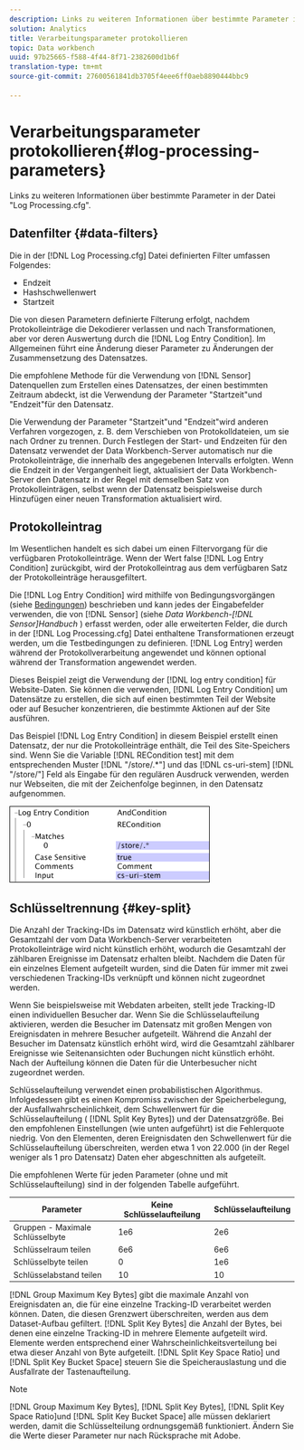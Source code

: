 ```yaml
---
description: Links zu weiteren Informationen über bestimmte Parameter in der Datei "Log Processing.cfg".
solution: Analytics
title: Verarbeitungsparameter protokollieren
topic: Data workbench
uuid: 97b25665-f588-4f44-8f71-2382600d1b6f
translation-type: tm+mt
source-git-commit: 27600561841db3705f4eee6ff0aeb8890444bbc9

---
```



# Verarbeitungsparameter protokollieren{#log-processing-parameters}

Links zu weiteren Informationen über bestimmte Parameter in der Datei &quot;Log Processing.cfg&quot;.

<!--
c_data_filters.xml
-->

## Datenfilter {#data-filters}

Die in der [!DNL Log Processing.cfg] Datei definierten Filter umfassen Folgendes:

* Endzeit
* Hashschwellenwert
* Startzeit

Die von diesen Parametern definierte Filterung erfolgt, nachdem Protokolleinträge die Dekodierer verlassen und nach Transformationen, aber vor deren Auswertung durch die [!DNL Log Entry Condition]. Im Allgemeinen führt eine Änderung dieser Parameter zu Änderungen der Zusammensetzung des Datensatzes.

Die empfohlene Methode für die Verwendung von [!DNL Sensor] Datenquellen zum Erstellen eines Datensatzes, der einen bestimmten Zeitraum abdeckt, ist die Verwendung der Parameter &quot;Startzeit&quot;und &quot;Endzeit&quot;für den Datensatz.

Die Verwendung der Parameter &quot;Startzeit&quot;und &quot;Endzeit&quot;wird anderen Verfahren vorgezogen, z. B. dem Verschieben von Protokolldateien, um sie nach Ordner zu trennen. Durch Festlegen der Start- und Endzeiten für den Datensatz verwendet der Data Workbench-Server automatisch nur die Protokolleinträge, die innerhalb des angegebenen Intervalls erfolgten. Wenn die Endzeit in der Vergangenheit liegt, aktualisiert der Data Workbench-Server den Datensatz in der Regel mit demselben Satz von Protokolleinträgen, selbst wenn der Datensatz beispielsweise durch Hinzufügen einer neuen Transformation aktualisiert wird.

<!--
c_log_entry_con.xml
-->

## Protokolleintrag

Im Wesentlichen handelt es sich dabei um einen Filtervorgang für die verfügbaren Protokolleinträge. Wenn der Wert false [!DNL Log Entry Condition] zurückgibt, wird der Protokolleintrag aus dem verfügbaren Satz der Protokolleinträge herausgefiltert.

Die [!DNL Log Entry Condition] wird mithilfe von Bedingungsvorgängen (siehe [Bedingungen](../../../home/c-dataset-const-proc/c-conditions/c-abt-cond.md)) beschrieben und kann jedes der Eingabefelder verwenden, die von [!DNL Sensor] (siehe *Data Workbench-[!DNL Sensor]Handbuch* ) erfasst werden, oder alle erweiterten Felder, die durch in der [!DNL Log Processing.cfg] Datei enthaltene Transformationen erzeugt werden, um die Testbedingungen zu definieren. [!DNL Log Entry] werden während der Protokollverarbeitung angewendet und können optional während der Transformation angewendet werden.

Dieses Beispiel zeigt die Verwendung der [!DNL log entry condition] für Website-Daten. Sie können die verwenden, [!DNL Log Entry Condition] um Datensätze zu erstellen, die sich auf einen bestimmten Teil der Website oder auf Besucher konzentrieren, die bestimmte Aktionen auf der Site ausführen.

Das Beispiel [!DNL Log Entry Condition] in diesem Beispiel erstellt einen Datensatz, der nur die Protokolleinträge enthält, die Teil des Site-Speichers sind. Wenn Sie die Variable [!DNL RECondition test] mit dem entsprechenden Muster [!DNL "/store/.*"] und das [!DNL cs-uri-stem] [!DNL "/store/"] Feld als Eingabe für den regulären Ausdruck verwenden, werden nur Webseiten, die mit der Zeichenfolge beginnen, in den Datensatz aufgenommen.

![](assets/cfg_LogProcessing_LogEntryCondition.png)

<!--
c_key_split.xml
-->

## Schlüsseltrennung {#key-split}

Die Anzahl der Tracking-IDs im Datensatz wird künstlich erhöht, aber die Gesamtzahl der vom Data Workbench-Server verarbeiteten Protokolleinträge wird nicht künstlich erhöht, wodurch die Gesamtzahl der zählbaren Ereignisse im Datensatz erhalten bleibt. Nachdem die Daten für ein einzelnes Element aufgeteilt wurden, sind die Daten für immer mit zwei verschiedenen Tracking-IDs verknüpft und können nicht zugeordnet werden.

Wenn Sie beispielsweise mit Webdaten arbeiten, stellt jede Tracking-ID einen individuellen Besucher dar. Wenn Sie die Schlüsselaufteilung aktivieren, werden die Besucher im Datensatz mit großen Mengen von Ereignisdaten in mehrere Besucher aufgeteilt. Während die Anzahl der Besucher im Datensatz künstlich erhöht wird, wird die Gesamtzahl zählbarer Ereignisse wie Seitenansichten oder Buchungen nicht künstlich erhöht. Nach der Aufteilung können die Daten für die Unterbesucher nicht zugeordnet werden.

Schlüsselaufteilung verwendet einen probabilistischen Algorithmus. Infolgedessen gibt es einen Kompromiss zwischen der Speicherbelegung, der Ausfallwahrscheinlichkeit, dem Schwellenwert für die Schlüsselaufteilung ( [!DNL Split Key Bytes]) und der Datensatzgröße. Bei den empfohlenen Einstellungen (wie unten aufgeführt) ist die Fehlerquote niedrig. Von den Elementen, deren Ereignisdaten den Schwellenwert für die Schlüsselaufteilung überschreiten, werden etwa 1 von 22.000 (in der Regel weniger als 1 pro Datensatz) Daten eher abgeschnitten als aufgeteilt.

Die empfohlenen Werte für jeden Parameter (ohne und mit Schlüsselaufteilung) sind in der folgenden Tabelle aufgeführt.

| Parameter | Keine Schlüsselaufteilung | Schlüsselaufteilung |
|---|---|---|
| Gruppen - Maximale Schlüsselbyte | 1e6 | 2e6 |
| Schlüsselraum teilen | 6e6 | 6e6 |
| Schlüsselbyte teilen | 0 | 1e6 |
| Schlüsselabstand teilen | 10 | 10 |

[!DNL Group Maximum Key Bytes] gibt die maximale Anzahl von Ereignisdaten an, die für eine einzelne Tracking-ID verarbeitet werden können. Daten, die diesen Grenzwert überschreiten, werden aus dem Dataset-Aufbau gefiltert. [!DNL Split Key Bytes] die Anzahl der Bytes, bei denen eine einzelne Tracking-ID in mehrere Elemente aufgeteilt wird. Elemente werden entsprechend einer Wahrscheinlichkeitsverteilung bei etwa dieser Anzahl von Byte aufgeteilt. [!DNL Split Key Space Ratio] und [!DNL Split Key Bucket Space] steuern Sie die Speicherauslastung und die Ausfallrate der Tastenaufteilung.

>[!NOTE]
>
>[!DNL Group Maximum Key Bytes], [!DNL Split Key Bytes], [!DNL Split Key Space Ratio]und [!DNL Split Key Bucket Space] alle müssen deklariert werden, damit die Schlüsselteilung ordnungsgemäß funktioniert. Ändern Sie die Werte dieser Parameter nur nach Rücksprache mit Adobe.

